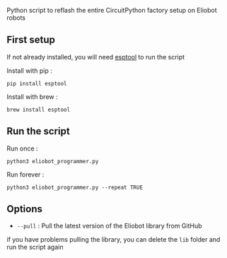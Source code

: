 Python script to reflash the entire CircuitPython factory setup on Eliobot robots

## First setup

If not already installed, you will need [esptool](https://docs.espressif.com/projects/esptool/) to run the script

Install with pip :

```pip install esptool```

Install with brew :

``` brew install esptool ```

## Run the script 

Run once :

``` python3 eliobot_programmer.py ```

Run forever :

``` python3 eliobot_programmer.py --repeat TRUE ```

## Options

- `--pull` : Pull the latest version of the Eliobot library from GitHub

if you have problems pulling the library, you can delete the `lib` folder and run the script again
